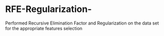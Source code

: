 # RFE-Regularization-
Performed Recursive Elimination Factor and Regularization on the data set for the appropriate features selection
